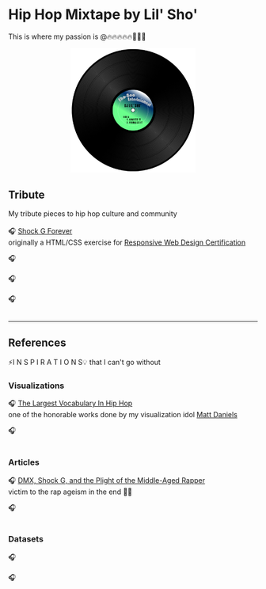 # Hip Hop Mixtape by Lil' Sho'
This is where my passion is @🔥🔥🔥🔥🔥💯💯💯

<p align="center"><img src="/img/rec_sho-boo_hr.png" width="50%"></p>

## Tribute
My tribute pieces to hip hop culture and community<br>
<br>
🎧 [Shock G Forever](https://shokolocomocco.github.io/hiphop-mixtape/shock_tribute/shock) <br>
  originally a HTML/CSS exercise for [Responsive Web Design Certification](https://www.freecodecamp.org/certification/fccdb1bf50b-431a-4af2-960b-30caab9d3de5/responsive-web-design) <br>

🎧 <br>
<br>
🎧 <br>
<br>
🎧 <br>
<br>

--- 

## References 
⚡️I N S P I R A T I O N S💡 that I can't go without <br> 

### Visualizations

🎧 [The Largest Vocabulary In Hip Hop](https://pudding.cool/projects/vocabulary/)<br>
  one of the honorable works done by my visualization idol [Matt Daniels](https://twitter.com/matthew_daniels)<br>

🎧 <br>
<br>

### Articles

🎧 [DMX, Shock G, and the Plight of the Middle-Aged Rapper](https://www.newyorker.com/culture/listening-booth/dmx-shock-g-and-the-plight-of-the-middle-aged-rapper)<br>
  victim to the rap ageism in the end 🤔😢<br>

🎧 <br>
<br>
### Datasets
🎧 <br>
<br>
🎧 <br>
<br>
##

